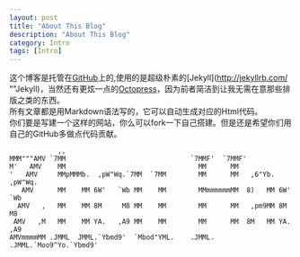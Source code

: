 ```yaml
---
layout: post
title: "About This Blog"
description: "About This Blog"
category: Intro
tags: [Intro]
---
```


这个博客是托管在[GitHub](https://github.com/zhouhao/zhouhao.github.io "Go and find it")上的,使用的是超级朴素的[Jekyll](http://jekyllrb.com/ ""Jekyll)，当然还有更炫一点的[Octopress](http://octopress.org/ "Octopress")，因为前者简洁到让我无需在意那些排版之类的东西。    
所有文章都是用Markdown语法写的，它可以自动生成对应的Html代码。    
你们要是写建一个这样的网站，你么可以fork一下自己搭建。但是还是希望你们用自己的GitHub多做点代码贡献。     

                ,,                                                               
    MMM"""AMV `7MM                               `7MMF'  `7MMF'                  
    M'   AMV    MM                                 MM      MM                    
    '   AMV     MMpMMMb.  ,pW"Wq.`7MM  `7MM        MM      MM   ,6"Yb.  ,pW"Wq.  
       AMV      MM    MM 6W'   `Wb MM    MM        MMmmmmmmMM  8)   MM 6W'   `Wb 
      AMV   ,   MM    MM 8M     M8 MM    MM        MM      MM   ,pm9MM 8M     M8 
     AMV   ,M   MM    MM YA.   ,A9 MM    MM        MM      MM  8M   MM YA.   ,A9 
    AMVmmmmMM .JMML  JMML.`Ybmd9'  `Mbod"YML.    .JMML.  .JMML.`Moo9^Yo.`Ybmd9'  
